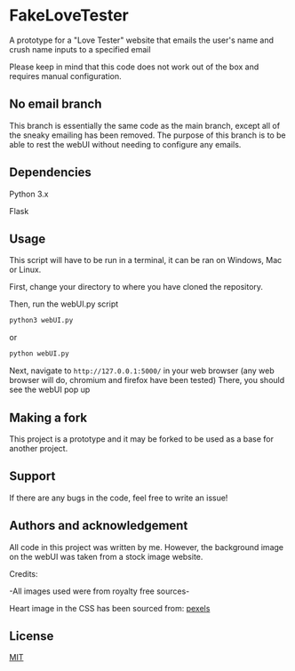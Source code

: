 # FakeLoveTester
A prototype for a "Love Tester" website that emails the user's name and crush name inputs to a specified email

Please keep in mind that this code does not work out of the box and requires manual configuration.

## No email branch

This branch is essentially the same code as the main branch, except all of the sneaky emailing has been removed. The purpose of this branch is to be able to rest the webUI without needing to configure any emails.

## Dependencies

Python 3.x  

Flask  

## Usage

This script will have to be run in a terminal, it can be ran on Windows, Mac or Linux. 

First, change your directory to where you have cloned the repository.

Then, run the webUI.py script

```bash
python3 webUI.py
```

or 

```bash
python webUI.py
```


Next, navigate to `http://127.0.0.1:5000/` in your web browser (any web browser will do, chromium and firefox have been tested)
There, you should see the webUI pop up

## Making a fork

This project is a prototype and it may be forked to be used as a base for another project.

## Support

If there are any bugs in the code, feel free to write an issue!

## Authors and acknowledgement

All code in this project was written by me. However, the background image on the webUI was taken from a stock image website.

Credits:

-All images used were from royalty free sources-

Heart image in the CSS has been sourced from: [pexels](https://www.pexels.com/photo/heart-pattern-on-pink-background-7679705/)

## License

[MIT](https://choosealicense.com/licenses/mit/)
